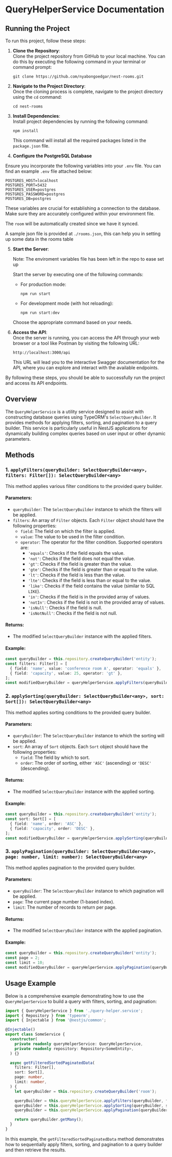 # QueryHelperService Documentation

## Running the Project

To run this project, follow these steps:

1. **Clone the Repository**:  
   Clone the project repository from GitHub to your local machine. You can do this by executing the following command in your terminal or command prompt:

   ```
   git clone https://github.com/nyabongoedgar/nest-rooms.git
   ```

2. **Navigate to the Project Directory**:  
   Once the cloning process is complete, navigate to the project directory using the `cd` command:

   ```
   cd nest-rooms
   ```

3. **Install Dependencies**:  
   Install project dependencies by running the following command:

   ```
   npm install
   ```

   This command will install all the required packages listed in the `package.json` file.

4. **Configure the PostgreSQL Database**

Ensure you incorporate the following variables into your `.env` file. You can find an example `.env` file attached below:

```env
POSTGRES_HOST=localhost
POSTGRES_PORT=5432
POSTGRES_USER=postgres
POSTGRES_PASSWORD=postgres
POSTGRES_DB=postgres
```

These variables are crucial for establishing a connection to the database. Make sure they are accurately configured within your environment file.

The `room` will be automatically created since we have it synced.

A sample json file is provided at `./rooms.json`, this can help you in setting up some data in the rooms table

5. **Start the Server**:  

   Note: The enviroment variables file has been left in the repo to ease set up
  
   Start the server by executing one of the following commands:

   - For production mode:
     ```
     npm run start
     ```

   - For development mode (with hot reloading):
     ```
     npm run start:dev
     ```

   Choose the appropriate command based on your needs.

6. **Access the API**:  
   Once the server is running, you can access the API through your web browser or a tool like Postman by visiting the following URL:

   ```
   http://localhost:3000/api
   ```

   This URL will lead you to the interactive Swagger documentation for the API, where you can explore and interact with the available endpoints.

By following these steps, you should be able to successfully run the project and access its API endpoints.

## Overview

The `QueryHelperService` is a utility service designed to assist with constructing database queries using TypeORM's `SelectQueryBuilder`. It provides methods for applying filters, sorting, and pagination to a query builder. This service is particularly useful in NestJS applications for dynamically building complex queries based on user input or other dynamic parameters.

## Methods

### 1. `applyFilters(queryBuilder: SelectQueryBuilder<any>, filters: Filter[]): SelectQueryBuilder<any>`

This method applies various filter conditions to the provided query builder.

#### Parameters:
- `queryBuilder`: The `SelectQueryBuilder` instance to which the filters will be applied.
- `filters`: An array of `Filter` objects. Each `Filter` object should have the following properties:
  - `field`: The field on which the filter is applied.
  - `value`: The value to be used in the filter condition.
  - `operator`: The operator for the filter condition. Supported operators are:
    - `'equals'`: Checks if the field equals the value.
    - `'not'`: Checks if the field does not equal the value.
    - `'gt'`: Checks if the field is greater than the value.
    - `'gte'`: Checks if the field is greater than or equal to the value.
    - `'lt'`: Checks if the field is less than the value.
    - `'lte'`: Checks if the field is less than or equal to the value.
    - `'like'`: Checks if the field contains the value (similar to SQL `LIKE`).
    - `'in'`: Checks if the field is in the provided array of values.
    - `'notIn'`: Checks if the field is not in the provided array of values.
    - `'isNull'`: Checks if the field is null.
    - `'isNotNull'`: Checks if the field is not null.

#### Returns:
- The modified `SelectQueryBuilder` instance with the applied filters.

#### Example:
```typescript
const queryBuilder = this.repository.createQueryBuilder('entity');
const filters: Filter[] = [
  { field: 'name', value: 'conference room A', operator: 'equals' },
  { field: 'capacity', value: 25, operator: 'gt' },
];
const modifiedQueryBuilder = queryHelperService.applyFilters(queryBuilder, filters);
```

### 2. `applySorting(queryBuilder: SelectQueryBuilder<any>, sort: Sort[]): SelectQueryBuilder<any>`

This method applies sorting conditions to the provided query builder.

#### Parameters:
- `queryBuilder`: The `SelectQueryBuilder` instance to which the sorting will be applied.
- `sort`: An array of `Sort` objects. Each `Sort` object should have the following properties:
  - `field`: The field by which to sort.
  - `order`: The order of sorting, either `'ASC'` (ascending) or `'DESC'` (descending).

#### Returns:
- The modified `SelectQueryBuilder` instance with the applied sorting.

#### Example:
```typescript
const queryBuilder = this.repository.createQueryBuilder('entity');
const sort: Sort[] = [
  { field: 'name', order: 'ASC' },
  { field: 'capacity', order: 'DESC' },
];
const modifiedQueryBuilder = queryHelperService.applySorting(queryBuilder, sort);
```

### 3. `applyPagination(queryBuilder: SelectQueryBuilder<any>, page: number, limit: number): SelectQueryBuilder<any>`

This method applies pagination to the provided query builder.

#### Parameters:
- `queryBuilder`: The `SelectQueryBuilder` instance to which pagination will be applied.
- `page`: The current page number (1-based index).
- `limit`: The number of records to return per page.

#### Returns:
- The modified `SelectQueryBuilder` instance with the applied pagination.

#### Example:
```typescript
const queryBuilder = this.repository.createQueryBuilder('entity');
const page = 2;
const limit = 10;
const modifiedQueryBuilder = queryHelperService.applyPagination(queryBuilder, page, limit);
```

## Usage Example

Below is a comprehensive example demonstrating how to use the `QueryHelperService` to build a query with filters, sorting, and pagination:

```typescript
import { QueryHelperService } from './query-helper.service';
import { Repository } from 'typeorm';
import { Injectable } from '@nestjs/common';

@Injectable()
export class SomeService {
  constructor(
    private readonly queryHelperService: QueryHelperService,
    private readonly repository: Repository<SomeEntity>,
  ) {}

  async getFilteredSortedPaginatedData(
    filters: Filter[],
    sort: Sort[],
    page: number,
    limit: number,
  ) {
    let queryBuilder = this.repository.createQueryBuilder('room');

    queryBuilder = this.queryHelperService.applyFilters(queryBuilder, filters);
    queryBuilder = this.queryHelperService.applySorting(queryBuilder, sort);
    queryBuilder = this.queryHelperService.applyPagination(queryBuilder, page, limit);

    return queryBuilder.getMany();
  }
}
```

In this example, the `getFilteredSortedPaginatedData` method demonstrates how to sequentially apply filters, sorting, and pagination to a query builder and then retrieve the results.